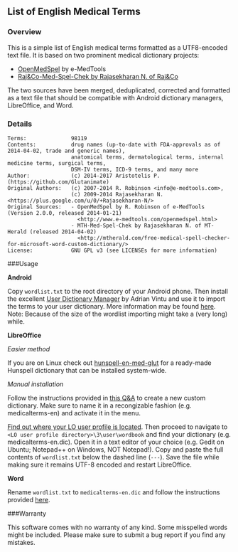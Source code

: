 ## List of English Medical Terms

### Overview

This is a simple list of English medical terms formatted as a UTF8-encoded text file. It is based on two prominent medical dictionary projects:

 - [OpenMedSpel](http://www.e-medtools.com/openmedspel.html) by e-MedTools
 - [Raj&Co-Med-Spel-Chek by Rajasekharan N. of Raj&Co](http://rajn.co/free-medical-spell-checker-for-microsoft-word-custom-dictionary/)
 
The two sources have been merged, deduplicated, corrected and formatted as a text file that should be compatible with Android dictionary managers, LibreOffice, and Word.

### Details

    Terms:              98119
    Contents:           drug names (up-to-date with FDA-approvals as of 2014-04-02, trade and generic names),
                        anatomical terms, dermatological terms, internal medicine terms, surgical terms,
                        DSM-IV terms, ICD-9 terms, and many more
    Author:             (c) 2014-2017 Aristotelis P. (https://github.com/Glutanimate)
    Original Authors:   (c) 2007-2014 R. Robinson <info@e-medtools.com>, 
                        (c) 2009-2014 Rajasekharan N. <https://plus.google.com/u/0/+Rajasekharan-N/>
    Original Sources:   - OpenMedSpel by R. Robinson of e-MedTools (Version 2.0.0, released 2014-01-21)
                          <http://www.e-medtools.com/openmedspel.html>
                        - MTH-Med-Spel-Chek by Rajasekharan N. of MT-Herald (released 2014-04-02)
                          <http://mtherald.com/free-medical-spell-checker-for-microsoft-word-custom-dictionary/>
    License:            GNU GPL v3 (see LICENSEs for more information)

###Usage

**Android**

Copy `wordlist.txt` to the root directory of your Android phone. Then install the excellent [User Dictionary Manager](https://play.google.com/store/apps/details?id=com.usr.dict.mgr) by Adrian Vintu and use it to import the terms to your user dictionary. More information may be found [here](http://udm.adrianvintu.com/). Note: Because of the size of the wordlist importing might take a (very long) while.

**LibreOffice**

*Easier method*

If you are on Linux check out [hunspell-en-med-glut](https://github.com/Glutanimate/hunspell-en-med-glut) for a ready-made Hunspell dictionary that can be installed system-wide.

*Manual installation*

Follow the instructions provided in [this Q&A](http://ask.libreoffice.org/en/question/11170/create-basic-english-dictionary/?answer=11187#post-id-11187) to create a new custom dictionary. Make sure to name it in a recongizable fashion (e.g. medicalterms-en) and activate it in the menu. 

[Find out where your LO user profile is located](https://wiki.documentfoundation.org/UserProfile#User_profile_location). Then proceed to navigate to `<LO user profile directory>\3\user\wordbook` and find your dictionary (e.g. medicalterms-en.dic). Open it in a text editor of your choice (e.g. Gedit on Ubuntu; Notepad++ on Windows, NOT Notepad!). Copy and paste the full contents of `wordlist.txt` below the dashed line (`---`). Save the file while making sure it remains UTF-8 encoded and restart LibreOffice.

**Word**

Rename `wordlist.txt` to `medicalterms-en.dic` and follow the instructions provided [here](http://support.microsoft.com/kb/322198).


###Warranty

This software comes with no warranty of any kind. Some misspelled words might be included. Please make sure to submit a bug report if you find any mistakes.
